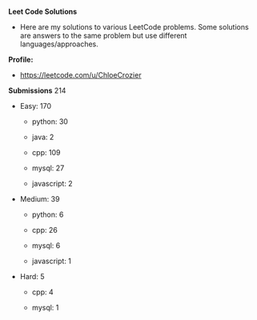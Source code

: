 **Leet Code Solutions**

- Here are my solutions to various LeetCode problems. Some solutions are answers to the same problem but use different languages/approaches.

**Profile:**

- https://leetcode.com/u/ChloeCrozier


**Submissions** 214
- Easy: 170

  -  python: 30

  -  java: 2

  -  cpp: 109

  -  mysql: 27

  -  javascript: 2


- Medium: 39

  -  python: 6

  -  cpp: 26

  -  mysql: 6

  -  javascript: 1


- Hard: 5

  -  cpp: 4

  -  mysql: 1